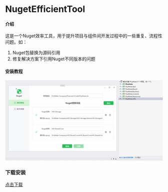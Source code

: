 # NugetEfficientTool

#### 介绍
这是一个Nuget效率工具，用于提升项目与组件间开发过程中的一些重复、流程性问题。如：
1. Nuget包替换为源码引用
2. 修复解决方案下引用Nuget不同版本的问题


#### 安装教程
![使用指导](Readme/introduction.gif)

### 下载安装
[点击下载](/Readme/Nuget.exe)
